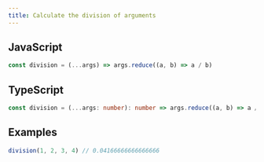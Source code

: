 ```yaml
---
title: Calculate the division of arguments
---
```


## JavaScript
```js
const division = (...args) => args.reduce((a, b) => a / b)
```

## TypeScript
```ts
const division = (...args: number): number => args.reduce((a, b) => a / b)
```

## Examples
```js
division(1, 2, 3, 4) // 0.04166666666666666
```
